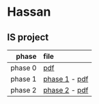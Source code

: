# Hassan

## IS project

| phase             |    file                |
|------------------:|:-----------------------|
| phase 0           | [pdf](Phase_0.pdf) |
| phase 1           | [phase 1](phase_1.docx) - [pdf](phase_1.pdf)|
| phase 2           | [phase 2](phase_2.docx) - [pdf](phase_2.pdf)|
